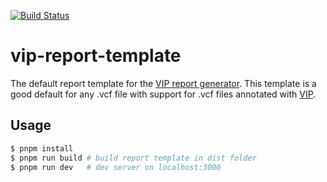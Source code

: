 [![Build Status](https://app.travis-ci.com/molgenis/vip-report-template.svg?branch=master)](https://app.travis-ci.com/molgenis/vip-report-template)
# vip-report-template
The default report template for the [VIP report generator](https://github.com/molgenis/vip-report). This template is a good default for any .vcf file with support for .vcf files annotated with [VIP](https://github.com/molgenis/vip).   
## Usage
```bash
$ pnpm install
$ pnpm run build # build report template in dist folder
$ pnpm run dev   # dev server on localhost:3000
```
